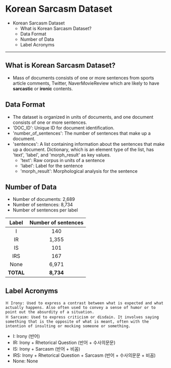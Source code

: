 # Korean Sarcasm Dataset

* Korean Sarcasm Dataset
  * What is Korean Sarcasm Dataset?
  * Data Format
  * Number of Data
  * Label Acronyms
  
---


## What is Korean Sarcasm Dataset?

* Mass of documents consists of one or more sentences from sports article comments, Twitter, NaverMovieReview which are likely to have **sarcastic** or **ironic** contents.


## Data Format
* The dataset is organized in units of documents, and one document consists of one or more sentences.
* 'DOC_ID': Unique ID for document identification.
* 'number_of_sentences': The number of sentences that make up a document.
* 'sentences': A list containing information about the sentences that make up a document. Dictionary, which is an element type of the list, has 'text', 'label', and 'morph_result' as key values.
  * 'text': Raw corpus in units of a sentence
  * 'label': Label for the sentence
  * 'morph_result': Morphological analysis for the sentence


## Number of Data

* Number of documents: 2,689
* Number of sentences: 8,734
* Number of sentences per label

|Label|Number of sentences|
| :-----: | :---------: |
|I|140|
|IR|1,355|
|IS|101|
|IRS|167|
|None|6,971|
|**TOTAL**|**8,734**|


## Label Acronyms
    ※ Irony: Used to express a contrast between what is expected and what actually happens. Also often used to convey a sense of humor or to point out the absurdity of a situation.
    ※ Sarcasm: Used to express criticism or disdain. It involves saying something that is the opposite of what is meant, often with the intention of insulting or mocking someone or something.
* I: Irony (반어)
* IR: Irony + Rhetorical Question (반어 + 수사의문문)
* IS: Irony + Sarcasm (반어 + 비꼼)
* IRS: Irony + Rhetorical Question + Sarcasm (반어 + 수사의문문 + 비꼼)
* None: None
